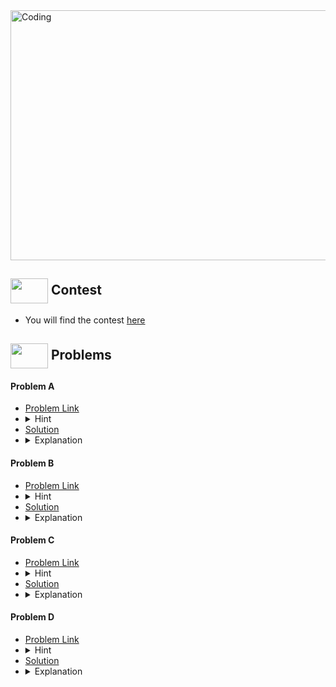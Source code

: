 <img alt="Coding" width="800px" height="400px" src="https://cdn.dribbble.com/users/1959912/screenshots/6463995/competition_dribbble.gif">

## <img src = "https://cdn.dribbble.com/users/2131993/screenshots/4948736/media/421d4ed2f3d23c73d64d20963f61f422.gif" align = "center" width = "60px" height = "40px"> Contest
- You will find the contest [here](https://codeforces.com/contest/1872)


## <img src = "https://cdn.dribbble.com/users/1138721/screenshots/10809828/media/478d32b2e65c8c3194b7f2154e179231.gif" align = "center" width = "60px" height = "40px"> Problems

#### Problem A
- [Problem Link](https://codeforces.com/contest/1872/problem/A)
- <details> <summary> Hint</summary>  Think about the difference of A and B </details>
- [Solution](https://github.com/khalid586/LIve-Virtual-Contests/blob/main/LIve%20Contests/CF%20Round%20895/CF%201872A.cpp)
- <details> <summary> Explanation</summary> difference between a and b should be halfed because to make the difference zero if a is decreased by 1 then b will also increase by 1 so the change in difference will be 2. And if there is remainder we will need an extra attempt so we have to add 1 to it. </details>

#### Problem B
- [Problem Link](https://codeforces.com/contest/1872/problem/B)
- <details> <summary> Hint</summary>  Think about the time it takes to return to the point someone is starting from </details>
- [Solution](https://github.com/khalid586/LIve-Virtual-Contests/blob/main/LIve%20Contests/CF%20Round%20895/CF%201872B.cpp)
- <details> <summary> Explanation</summary>We have to calculate the max distance(from every point) we can go and that will be = current position + (b-1)/2 . Then we will find the minimum and that will be the answer.</details>

#### Problem C
- [Problem Link](https://codeforces.com/contest/1872/problem/C)
- <details> <summary> Hint</summary>If a number is non-prime then it will be definitely the sum of two numbers </details>
- [Solution](https://github.com/khalid586/LIve-Virtual-Contests/blob/main/LIve%20Contests/CF%20Round%20895/CF%201872C.cpp)
- <details> <summary> Explanation</summary>If a number is non-prime then it is the sum of quotent and (dividend-1) * quotent. So you just have to find a number that is non-prime within the given range. If you don't find then answer is -1. </details>

#### Problem D
- [Problem Link](https://codeforces.com/contest/1872/problem/D)
- <details> <summary> Hint</summary> Think about positions which will add to the sum and positions that will be subtracted from the sum and positions that are common. Then maximize the positive positions and minimize the negative positions. </details>
- [Solution](https://github.com/khalid586/LIve-Virtual-Contests/blob/main/LIve%20Contests/CF%20Round%20895/CF%201872D.cpp)
- <details> <summary> Explanation</summary> You have to maximize n/x positions and minimize the n/y positions , so we will give n/x positions largest values and n/y positions smallest values and we will count the sum of the elements by using (n*(n+1))/2 formula. Then we will count the difference of maximized and minimized elements.</details>